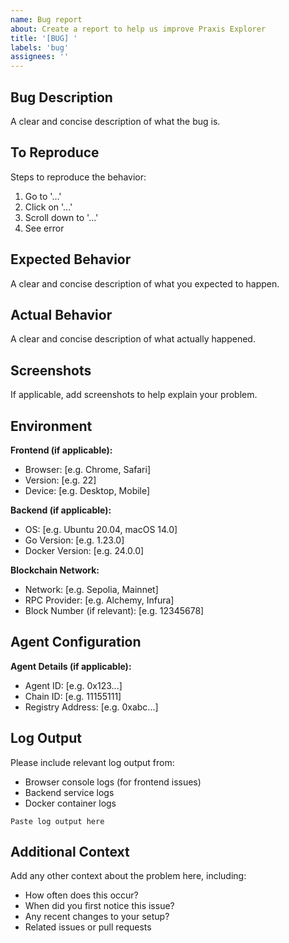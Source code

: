```yaml
---
name: Bug report
about: Create a report to help us improve Praxis Explorer
title: '[BUG] '
labels: 'bug'
assignees: ''
---
```


## Bug Description
A clear and concise description of what the bug is.

## To Reproduce
Steps to reproduce the behavior:
1. Go to '...'
2. Click on '...'
3. Scroll down to '...'
4. See error

## Expected Behavior
A clear and concise description of what you expected to happen.

## Actual Behavior
A clear and concise description of what actually happened.

## Screenshots
If applicable, add screenshots to help explain your problem.

## Environment
**Frontend (if applicable):**
- Browser: [e.g. Chrome, Safari]
- Version: [e.g. 22]
- Device: [e.g. Desktop, Mobile]

**Backend (if applicable):**
- OS: [e.g. Ubuntu 20.04, macOS 14.0]
- Go Version: [e.g. 1.23.0]
- Docker Version: [e.g. 24.0.0]

**Blockchain Network:**
- Network: [e.g. Sepolia, Mainnet]
- RPC Provider: [e.g. Alchemy, Infura]
- Block Number (if relevant): [e.g. 12345678]

## Agent Configuration
**Agent Details (if applicable):**
- Agent ID: [e.g. 0x123...]
- Chain ID: [e.g. 11155111]
- Registry Address: [e.g. 0xabc...]

## Log Output
Please include relevant log output from:
- Browser console logs (for frontend issues)
- Backend service logs
- Docker container logs

```
Paste log output here
```

## Additional Context
Add any other context about the problem here, including:
- How often does this occur?
- When did you first notice this issue?
- Any recent changes to your setup?
- Related issues or pull requests
